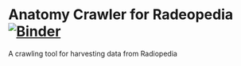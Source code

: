 # Anatomy Crawler for Radeopedia [![Binder](https://mybinder.org/badge.svg)](https://mybinder.org/v2/gh/kmader/python-anatomy-crawler/mybinder-support)
A crawling tool for harvesting data from Radiopedia
